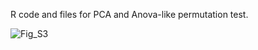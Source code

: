 R code and files for PCA and Anova-like permutation test.


![Fig_S3](https://github.com/cschiksnis/syn-proteome/assets/134014930/d9539893-6c59-499e-96ae-d4d442dc4860)
